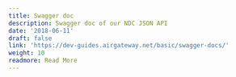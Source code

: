 ```yaml
---
title: Swagger doc
description: Swagger doc of our NDC JSON API
date: '2018-06-11'
draft: false
link: 'https://dev-guides.airgateway.net/basic/swagger-docs/'
weight: 10
readmore: Read More
---
```


